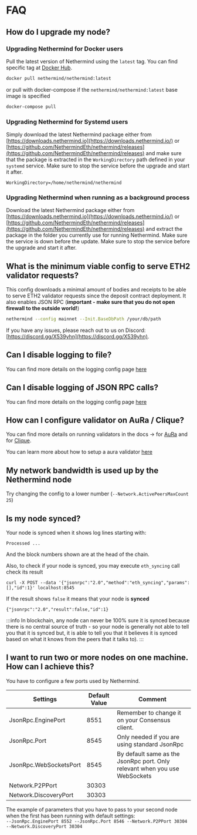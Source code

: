 # FAQ

## How do I upgrade my node?

### Upgrading Nethermind for Docker users

Pull the latest version of Nethermind using the `latest` tag. You can find specific tag
at [Docker Hub](https://hub.docker.com/r/nethermind/nethermind/tags).

```sh
docker pull nethermind/nethermind:latest
```

or pull with docker-compose if the `nethermind/nethermind:latest` base image is specified

```sh
docker-compose pull
```

### Upgrading Nethermind for Systemd users

Simply download the latest Nethermind package either
from [https://downloads.nethermind.io](https://downloads.nethermind.io/)
or [https://github.com/NethermindEth/nethermind/releases](https://github.com/NethermindEth/nethermind/releases) and make
sure that the package is extracted in the `WorkingDirectory` path defined in your `systemd` service. Make sure to stop
the service before the upgrade and start it after.

```systemd
WorkingDirectory=/home/nethermind/nethermind
```

### Upgrading Nethermind when running as a background process

Download the latest Nethermind package either from [https://downloads.nethermind.io](https://downloads.nethermind.io/)
or [https://github.com/NethermindEth/nethermind/releases](https://github.com/NethermindEth/nethermind/releases) and
extract the package in the folder you currently use for running Nethermind. Make sure the service is down before the
update. Make sure to stop the service before the upgrade and start it after.

## What is the minimum viable config to serve ETH2 validator requests?

This config downloads a minimal amount of bodies and receipts to be able to serve ETH2 validator requests since the
deposit contract deployment. It also enables JSON RPC (**important - make sure that you do not open firewall to the
outside world!**)

```sh
nethermind --config mainnet --Init.BaseDbPath /your/db/path
```

If you have any issues, please reach out to us on Discord: [https://discord.gg/X539yhn](https://discord.gg/X539yhn).

## Can I disable logging to file?

You can find more details on the logging config page [here](../ethereum-client/logging-configuration.md)

## Can I disable logging of JSON RPC calls?

You can find more details on the logging config page [here](../ethereum-client/logging-configuration.md)

## How can I configure validator on AuRa / Clique?

You can find more details on running validators in the docs ->
for [AuRa](../guides-and-helpers/validator-setup/aura-validator) and
for [Clique](../ethereum-client/private-networks/how-to-setup-a-nethermind-only-clique-based-chain).

You can learn more about how to setup a aura validator [here](validator-setup/aura-validator.md)

## My network bandwidth is used up by the Nethermind node

Try changing the config to a lower number (`--Network.ActivePeersMaxCount 25`)

## Is my node synced?

Your node is synced when it shows log lines starting with:

`Processed ...`

And the block numbers shown are at the head of the chain.

Also, to check if your node is synced, you may execute `eth_syncing` call check its result

```text
curl -X POST --data '{"jsonrpc":"2.0","method":"eth_syncing","params":[],"id":1}' localhost:8545
```

If the result shows `false` it means that your node is **synced**

```text
{"jsonrpc":"2.0","result":false,"id":1}
```

:::info
In blockchain, any node can never be 100% sure it is synced because there is no central source of truth - so your node
is generally not able to tell you that it is synced but, it is able to tell you that it believes it is synced based on
what it knows from the peers that it talks to).
:::

## I want to run two or more nodes on one machine. How can I achieve this?

You have to configure a few ports used by Nethermind.

| Settings               | Default Value | Comment                                                                    |
|------------------------|---------------|----------------------------------------------------------------------------|
| JsonRpc.EnginePort     | 8551          | Remember to change it on your Consensus client.                            |
| JsonRpc.Port           | 8545          | Only needed if you are using standard JsonRpc                              |
| JsonRpc.WebSocketsPort | 8545          | By default same as the JsonRpc port. Only relevant when you use WebSockets |
| Network.P2PPort        | 30303         |                                                                            |
| Network.DiscoveryPort  | 30303         |                                                                            |

The example of parameters that you have to pass to your second node when the first has been running with default
settings:\
`--JsonRpc.EnginePort 8552 --JsonRpc.Port 8546 --Network.P2PPort 30304 --Network.DiscoveryPort 30304`
